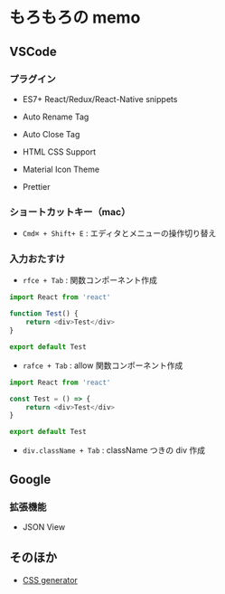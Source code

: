 # もろもろの memo

## VSCode

### プラグイン

-   ES7+ React/Redux/React-Native snippets
-   Auto Rename Tag
-   Auto Close Tag

-   HTML CSS Support
-   Material Icon Theme

-   Prettier

### ショートカットキー（mac）

-   `Cmd⌘ + Shift+ E` : エディタとメニューの操作切り替え

### 入力おたすけ

-   `rfce + Tab` : 関数コンポーネント作成

```javascript
import React from 'react'

function Test() {
	return <div>Test</div>
}

export default Test
```

-   `rafce + Tab` : allow 関数コンポーネント作成

```javascript
import React from 'react'

const Test = () => {
	return <div>Test</div>
}

export default Test
```

-   `div.className + Tab` : className つきの div 作成

## Google

### 拡張機能

-   JSON View

## そのほか

-   [CSS generator](https://css-generator.net/box-shadow/)
